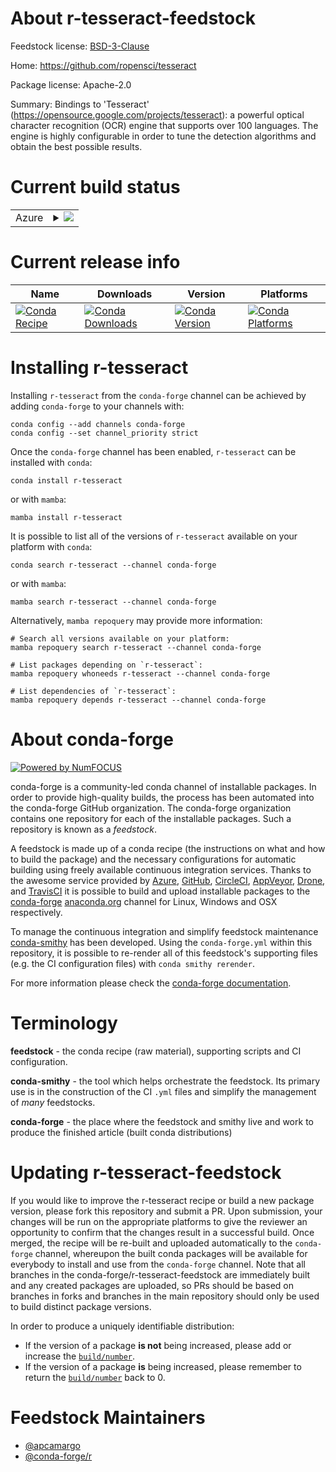 About r-tesseract-feedstock
===========================

Feedstock license: [BSD-3-Clause](https://github.com/conda-forge/r-tesseract-feedstock/blob/main/LICENSE.txt)

Home: https://github.com/ropensci/tesseract

Package license: Apache-2.0

Summary: Bindings to 'Tesseract' (https://opensource.google.com/projects/tesseract):  a powerful optical character recognition (OCR) engine that supports over 100 languages. The engine is highly configurable in order to tune the detection algorithms and obtain the best possible results.

Current build status
====================


<table>
    
  <tr>
    <td>Azure</td>
    <td>
      <details>
        <summary>
          <a href="https://dev.azure.com/conda-forge/feedstock-builds/_build/latest?definitionId=6261&branchName=main">
            <img src="https://dev.azure.com/conda-forge/feedstock-builds/_apis/build/status/r-tesseract-feedstock?branchName=main">
          </a>
        </summary>
        <table>
          <thead><tr><th>Variant</th><th>Status</th></tr></thead>
          <tbody><tr>
              <td>linux_64_r_base4.2</td>
              <td>
                <a href="https://dev.azure.com/conda-forge/feedstock-builds/_build/latest?definitionId=6261&branchName=main">
                  <img src="https://dev.azure.com/conda-forge/feedstock-builds/_apis/build/status/r-tesseract-feedstock?branchName=main&jobName=linux&configuration=linux%20linux_64_r_base4.2" alt="variant">
                </a>
              </td>
            </tr><tr>
              <td>linux_64_r_base4.3</td>
              <td>
                <a href="https://dev.azure.com/conda-forge/feedstock-builds/_build/latest?definitionId=6261&branchName=main">
                  <img src="https://dev.azure.com/conda-forge/feedstock-builds/_apis/build/status/r-tesseract-feedstock?branchName=main&jobName=linux&configuration=linux%20linux_64_r_base4.3" alt="variant">
                </a>
              </td>
            </tr><tr>
              <td>osx_64_r_base4.2</td>
              <td>
                <a href="https://dev.azure.com/conda-forge/feedstock-builds/_build/latest?definitionId=6261&branchName=main">
                  <img src="https://dev.azure.com/conda-forge/feedstock-builds/_apis/build/status/r-tesseract-feedstock?branchName=main&jobName=osx&configuration=osx%20osx_64_r_base4.2" alt="variant">
                </a>
              </td>
            </tr><tr>
              <td>osx_64_r_base4.3</td>
              <td>
                <a href="https://dev.azure.com/conda-forge/feedstock-builds/_build/latest?definitionId=6261&branchName=main">
                  <img src="https://dev.azure.com/conda-forge/feedstock-builds/_apis/build/status/r-tesseract-feedstock?branchName=main&jobName=osx&configuration=osx%20osx_64_r_base4.3" alt="variant">
                </a>
              </td>
            </tr>
          </tbody>
        </table>
      </details>
    </td>
  </tr>
</table>

Current release info
====================

| Name | Downloads | Version | Platforms |
| --- | --- | --- | --- |
| [![Conda Recipe](https://img.shields.io/badge/recipe-r--tesseract-green.svg)](https://anaconda.org/conda-forge/r-tesseract) | [![Conda Downloads](https://img.shields.io/conda/dn/conda-forge/r-tesseract.svg)](https://anaconda.org/conda-forge/r-tesseract) | [![Conda Version](https://img.shields.io/conda/vn/conda-forge/r-tesseract.svg)](https://anaconda.org/conda-forge/r-tesseract) | [![Conda Platforms](https://img.shields.io/conda/pn/conda-forge/r-tesseract.svg)](https://anaconda.org/conda-forge/r-tesseract) |

Installing r-tesseract
======================

Installing `r-tesseract` from the `conda-forge` channel can be achieved by adding `conda-forge` to your channels with:

```
conda config --add channels conda-forge
conda config --set channel_priority strict
```

Once the `conda-forge` channel has been enabled, `r-tesseract` can be installed with `conda`:

```
conda install r-tesseract
```

or with `mamba`:

```
mamba install r-tesseract
```

It is possible to list all of the versions of `r-tesseract` available on your platform with `conda`:

```
conda search r-tesseract --channel conda-forge
```

or with `mamba`:

```
mamba search r-tesseract --channel conda-forge
```

Alternatively, `mamba repoquery` may provide more information:

```
# Search all versions available on your platform:
mamba repoquery search r-tesseract --channel conda-forge

# List packages depending on `r-tesseract`:
mamba repoquery whoneeds r-tesseract --channel conda-forge

# List dependencies of `r-tesseract`:
mamba repoquery depends r-tesseract --channel conda-forge
```


About conda-forge
=================

[![Powered by
NumFOCUS](https://img.shields.io/badge/powered%20by-NumFOCUS-orange.svg?style=flat&colorA=E1523D&colorB=007D8A)](https://numfocus.org)

conda-forge is a community-led conda channel of installable packages.
In order to provide high-quality builds, the process has been automated into the
conda-forge GitHub organization. The conda-forge organization contains one repository
for each of the installable packages. Such a repository is known as a *feedstock*.

A feedstock is made up of a conda recipe (the instructions on what and how to build
the package) and the necessary configurations for automatic building using freely
available continuous integration services. Thanks to the awesome service provided by
[Azure](https://azure.microsoft.com/en-us/services/devops/), [GitHub](https://github.com/),
[CircleCI](https://circleci.com/), [AppVeyor](https://www.appveyor.com/),
[Drone](https://cloud.drone.io/welcome), and [TravisCI](https://travis-ci.com/)
it is possible to build and upload installable packages to the
[conda-forge](https://anaconda.org/conda-forge) [anaconda.org](https://anaconda.org/)
channel for Linux, Windows and OSX respectively.

To manage the continuous integration and simplify feedstock maintenance
[conda-smithy](https://github.com/conda-forge/conda-smithy) has been developed.
Using the ``conda-forge.yml`` within this repository, it is possible to re-render all of
this feedstock's supporting files (e.g. the CI configuration files) with ``conda smithy rerender``.

For more information please check the [conda-forge documentation](https://conda-forge.org/docs/).

Terminology
===========

**feedstock** - the conda recipe (raw material), supporting scripts and CI configuration.

**conda-smithy** - the tool which helps orchestrate the feedstock.
                   Its primary use is in the construction of the CI ``.yml`` files
                   and simplify the management of *many* feedstocks.

**conda-forge** - the place where the feedstock and smithy live and work to
                  produce the finished article (built conda distributions)


Updating r-tesseract-feedstock
==============================

If you would like to improve the r-tesseract recipe or build a new
package version, please fork this repository and submit a PR. Upon submission,
your changes will be run on the appropriate platforms to give the reviewer an
opportunity to confirm that the changes result in a successful build. Once
merged, the recipe will be re-built and uploaded automatically to the
`conda-forge` channel, whereupon the built conda packages will be available for
everybody to install and use from the `conda-forge` channel.
Note that all branches in the conda-forge/r-tesseract-feedstock are
immediately built and any created packages are uploaded, so PRs should be based
on branches in forks and branches in the main repository should only be used to
build distinct package versions.

In order to produce a uniquely identifiable distribution:
 * If the version of a package **is not** being increased, please add or increase
   the [``build/number``](https://docs.conda.io/projects/conda-build/en/latest/resources/define-metadata.html#build-number-and-string).
 * If the version of a package **is** being increased, please remember to return
   the [``build/number``](https://docs.conda.io/projects/conda-build/en/latest/resources/define-metadata.html#build-number-and-string)
   back to 0.

Feedstock Maintainers
=====================

* [@apcamargo](https://github.com/apcamargo/)
* [@conda-forge/r](https://github.com/conda-forge/r/)


